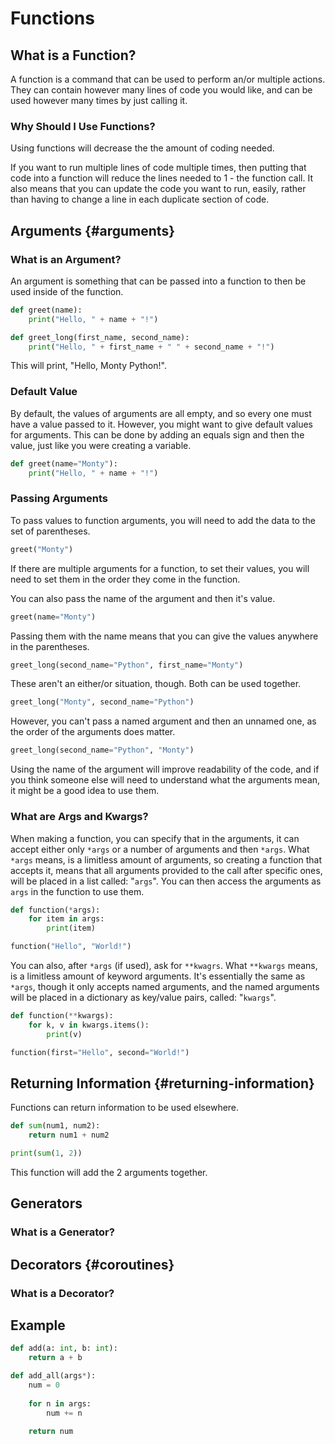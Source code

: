 # Functions

## What is a Function?

A function is a command that can be used to perform an/or multiple actions. They can contain however many lines of code you would like, and can be used however many times by just calling it.

### Why Should I Use Functions?

Using functions will decrease the the amount of coding needed.

If you want to run multiple lines of code multiple times, then putting that code into a function will reduce the lines needed to 1 - the function call. It also means that you can update the code you want to run, easily, rather than having to change a line in each duplicate section of code.

## Arguments {#arguments}

### What is an Argument?

An argument is something that can be passed into a function to then be used inside of the function.

```python
def greet(name):
    print("Hello, " + name + "!")
```

```python
def greet_long(first_name, second_name):
    print("Hello, " + first_name + " " + second_name + "!")
```

This will print, "Hello, Monty Python!".

### Default Value

By default, the values of arguments are all empty, and so every one must have a value passed to it. However, you might want to give default values for arguments. This can be done by adding an equals sign and then the value, just like you were creating a variable.

```python
def greet(name="Monty"):
    print("Hello, " + name + "!")
```

### Passing Arguments

To pass values to function arguments, you will need to add the data to the set of parentheses.

```python
greet("Monty")
```

If there are multiple arguments for a function, to set their values, you will need to set them in the order they come in the function.

You can also pass the name of the argument and then it's value.

```python
greet(name="Monty")
```

Passing them with the name means that you can give the values anywhere in the parentheses.

```python
greet_long(second_name="Python", first_name="Monty")
```

These aren't an either/or situation, though. Both can be used together.

```python
greet_long("Monty", second_name="Python")
```

However, you can't pass a named argument and then an unnamed one, as the order of the arguments does matter.

```python
greet_long(second_name="Python", "Monty")
```

Using the name of the argument will improve readability of the code, and if you think someone else will need to understand what the arguments mean, it might be a good idea to use them.

### What are Args and Kwargs?

When making a function, you can specify that in the arguments, it can accept either only `*args` or a number of arguments and then `*args`. What `*args` means, is a limitless amount of arguments, so creating a function that accepts it, means that all arguments provided to the call after specific ones, will be placed in a list called: "`args`". You can then access the arguments as `args` in the function to use them.

```python
def function(*args):
    for item in args:
        print(item)

function("Hello", "World!")
```

You can also, after `*args` \(if used\), ask for `**kwagrs`. What `**kwargs` means, is a limitless amount of keyword arguments. It's essentially the same as `*args`, though it only accepts named arguments, and the named arguments will be placed in a dictionary as key/value pairs, called: "`kwargs`".

```python
def function(**kwargs):
	for k, v in kwargs.items():
		print(v)

function(first="Hello", second="World!")
```

##  Returning Information {#returning-information}

Functions can return information to be used elsewhere.

```python
def sum(num1, num2):
    return num1 + num2

print(sum(1, 2))
```

This function will add the 2 arguments together.

## Generators

### What is a Generator?

## Decorators {#coroutines}

### What is a Decorator?

## Example

```python
def add(a: int, b: int):
    return a + b
```

```python
def add_all(args*):
    num = 0
    
    for n in args:
        num += n
        
    return num
```

